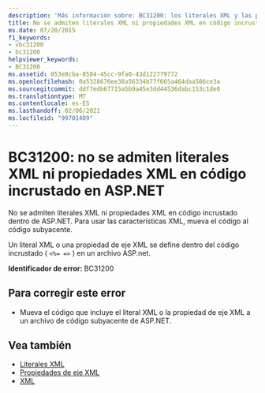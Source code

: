 ```yaml
---
description: 'Más información sobre: BC31200: los literales XML y las propiedades XML no se admiten en el código incrustado en ASP.NET'
title: No se admiten literales XML ni propiedades XML en código incrustado en ASP.NET
ms.date: 07/20/2015
f1_keywords:
- vbc31200
- bc31200
helpviewer_keywords:
- BC31200
ms.assetid: 053e8cba-8584-45cc-9fa0-43d122779772
ms.openlocfilehash: 0a5328676ee38a56334b77f665a464daa586ce3a
ms.sourcegitcommit: ddf7edb67715a5b9a45e3dd44536dabc153c1de0
ms.translationtype: MT
ms.contentlocale: es-ES
ms.lasthandoff: 02/06/2021
ms.locfileid: "99701409"
---
```

# <a name="bc31200-xml-literals-and-xml-properties-are-not-supported-in-embedded-code-within-aspnet"></a>BC31200: no se admiten literales XML ni propiedades XML en código incrustado en ASP.NET

No se admiten literales XML ni propiedades XML en código incrustado dentro de ASP.NET. Para usar las características XML, mueva el código al código subyacente.

 Un literal XML o una propiedad de eje XML se define dentro del código incrustado ( `<%= =>` ) en un archivo ASP.net.

 **Identificador de error:** BC31200

## <a name="to-correct-this-error"></a>Para corregir este error

- Mueva el código que incluye el literal XML o la propiedad de eje XML a un archivo de código subyacente de ASP.NET.

## <a name="see-also"></a>Vea también

- [Literales XML](../xml-literals/index.md)
- [Propiedades de eje XML](../xml-axis/index.md)
- [XML](../../programming-guide/language-features/xml/index.md)

